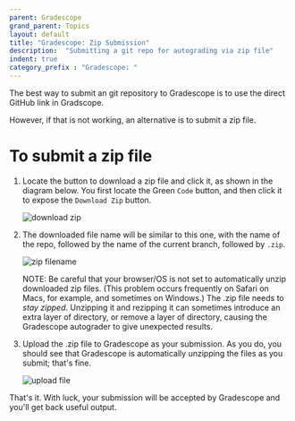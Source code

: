 ```yaml
---
parent: Gradescope
grand_parent: Topics
layout: default
title: "Gradescope: Zip Submission"
description:  "Submitting a git repo for autograding via zip file"
indent: true
category_prefix	: "Gradescope: "
---
```


The best way to submit an git repository to Gradescope is to use the direct GitHub link in Gradscope.

However, if that is not working, an alternative is to submit a zip file.

# To submit a zip file

1. Locate the button to download a zip file and click it, as shown in the diagram below.  You first locate the Green `Code` button, and then click it to expose the
   `Download Zip` button.
   
   ![download zip](zip_button_50.png)

2. The downloaded file name will be similar to this one, with the name of the repo, followed by the name of the current branch, followed by `.zip`.  

   ![zip filename](zip_filename_50.png)

   NOTE: Be careful that your browser/OS is not set to automatically unzip downloaded zip files.  (This problem occurs frequently on Safari on Macs, for example, and sometimes on Windows.)   The .zip file needs to *stay zipped*.  Unzipping it and rezipping it can sometimes introduce an extra layer of directory, or remove a layer of directory, causing the Gradescope autograder to give unexpected results.
   
3. Upload the .zip file to Gradescope as your submission.  As you do, you should see that Gradescope is automatically unzipping the files as you submit; that's fine.

      ![upload file](upload_file_50.png)

That's it.  With luck, your submission will be accepted by Gradescope and you'll get back useful output.
